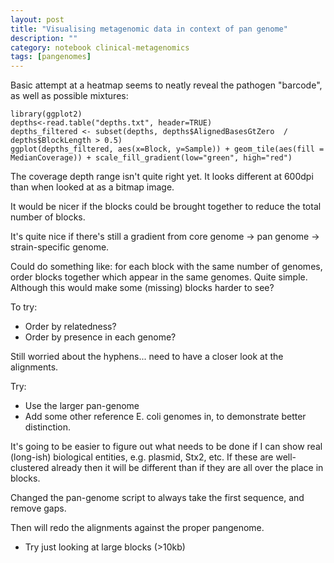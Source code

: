 ```yaml
---
layout: post
title: "Visualising metagenomic data in context of pan genome"
description: ""
category: notebook clinical-metagenomics
tags: [pangenomes]
---
```



Basic attempt at a heatmap seems to neatly reveal the pathogen "barcode", as well as possible mixtures:

	library(ggplot2)
	depths<-read.table("depths.txt", header=TRUE)
	depths_filtered <- subset(depths, depths$AlignedBasesGtZero  / depths$BlockLength > 0.5)
	ggplot(depths_filtered, aes(x=Block, y=Sample)) + geom_tile(aes(fill = MedianCoverage)) + scale_fill_gradient(low="green", high="red")

The coverage depth range isn't quite right yet. It looks different at 600dpi than when looked at as a bitmap image.

It would be nicer if the blocks could be brought together to reduce the total number of blocks.

It's quite nice if there's still a gradient from core genome -> pan genome -> strain-specific genome.

Could do something like: for each block with the same number of genomes, order blocks together which appear in the same genomes. Quite simple. Although this would make some (missing) blocks harder to see?

To try:
*	Order by relatedness?
*	Order by presence in each genome?

Still worried about the hyphens... need to have a closer look at the alignments.

Try:
*	Use the larger pan-genome
*	Add some other reference E. coli genomes in, to demonstrate better distinction.

It's going to be easier to figure out what needs to be done if I can show real (long-ish) biological entities, e.g. plasmid, Stx2, etc. If these are well-clustered already then it will be different than if they are all over the place in blocks.

Changed the pan-genome script to always take the first sequence, and remove gaps.

Then will redo the alignments against the proper pangenome.

*	Try just looking at large blocks (>10kb)

